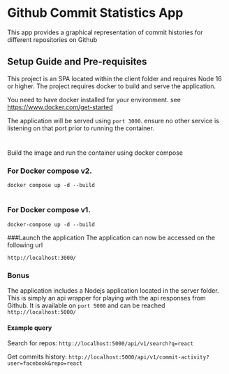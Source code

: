 # Github Commit Statistics App
This app provides a graphical representation of commit histories for different repositories on Github

## Setup Guide and Pre-requisites
This project is an SPA located within the client folder and requires Node 16 or higher.
The project requires docker to build and serve the application.

You need to have docker installed for your environment. see https://www.docker.com/get-started

The application will be served using `port 3000`. ensure no other service is listening on that port prior to running the container.
#
Build the image and run the container using docker compose


### For Docker compose v2.
`docker compose up -d --build`
#
### For Docker compose v1.

`docker-compose up -d --build`

###Launch the application
The application can now be accessed on the following url

`http://localhost:3000/`


### Bonus
The application includes a Nodejs application located in the server folder. 
This is simply an api wrapper for playing with the api responses from Github. It is available on `port 5000` and can be reached
`http://localhost:5000/`

#### Example query
Search for repos:
`http://localhost:5000/api/v1/search?q=react`

Get commits history:
`http://localhost:5000/api/v1/commit-activity?user=facebook&repo=react`
